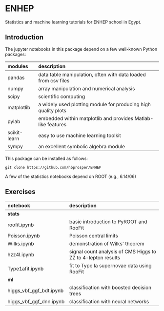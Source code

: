# ENHEP
Statistics and machine learning tutorials for ENHEP school in Egypt.

## Introduction
The jupyter notebooks in this package depend on a few well-known Python packages:

| __modules__   | __description__     |
| :---          | :---        |
| pandas        | data table manipulation, often with data loaded from csv files |
| numpy         | array manipulation and numerical analysis      |
| scipy         | scientific computing    |
| matplotlib    | a widely used plotting module for producing high quality plots |
| pylab         | embedded within matplotlib and provides Matlab-like features |
| scikit-learn  | easy to use machine learning toolkit |
| sympy         | an excellent symbolic algebra module |

This package can be installed as follows:
```
git clone https://github.com/hbprosper/ENHEP
```

A few of the statistics notebooks depend on ROOT (e.g., 6.14/06)

## Exercises

| __notebook__ | __description__ |
| :---         | :--- |
| __stats__ | |
| roofit.ipynb | basic introduction to PyROOT and RooFit |
| Poisson.ipynb | Poisson central limits  |
| Wilks.ipynb | demonstration of Wilks' theorem |
| hzz4l.ipynb | signal count analysis of CMS Higgs to ZZ to 4-lepton results|
| Type1afit.ipynb| fit to Type Ia supernovae data using RooFit|
| __ml__
| higgs\_vbf\_ggf\_bdt.ipynb | classification with boosted decision trees |
| higgs\_vbf\_ggf\_dnn.ipynb | classification with neural networks |

